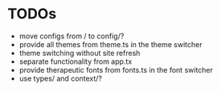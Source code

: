 # TODOs

- move configs from / to config/?
- provide all themes from theme.ts in the theme switcher
- theme switching without site refresh
- separate functionality from app.tx
- provide therapeutic fonts from fonts.ts in the font switcher
- use types/ and context/?
